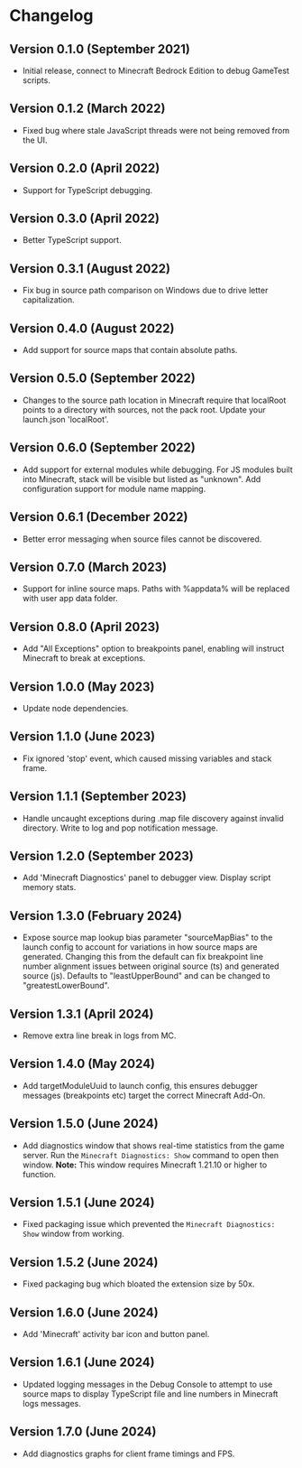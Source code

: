 # Changelog

## Version 0.1.0 (September 2021)

- Initial release, connect to Minecraft Bedrock Edition to debug GameTest scripts.

## Version 0.1.2 (March 2022)

- Fixed bug where stale JavaScript threads were not being removed from the UI.

## Version 0.2.0 (April 2022)

- Support for TypeScript debugging.

## Version 0.3.0 (April 2022)

- Better TypeScript support.

## Version 0.3.1 (August 2022)

- Fix bug in source path comparison on Windows due to drive letter capitalization.

## Version 0.4.0 (August 2022)

- Add support for source maps that contain absolute paths.

## Version 0.5.0 (September 2022)

- Changes to the source path location in Minecraft require that localRoot points to a directory with sources, not the pack root. Update your launch.json 'localRoot'.

## Version 0.6.0 (September 2022)

- Add support for external modules while debugging. For JS modules built into Minecraft, stack will be visible but listed as "unknown". Add configuration support for module name mapping.

## Version 0.6.1 (December 2022)

- Better error messaging when source files cannot be discovered.

## Version 0.7.0 (March 2023)

- Support for inline source maps. Paths with %appdata% will be replaced with user app data folder.

## Version 0.8.0 (April 2023)

- Add "All Exceptions" option to breakpoints panel, enabling will instruct Minecraft to break at exceptions.

## Version 1.0.0 (May 2023)

- Update node dependencies.

## Version 1.1.0 (June 2023)

- Fix ignored 'stop' event, which caused missing variables and stack frame.

## Version 1.1.1 (September 2023)

- Handle uncaught exceptions during .map file discovery against invalid directory. Write to log and pop notification message.

## Version 1.2.0 (September 2023)

- Add 'Minecraft Diagnostics' panel to debugger view. Display script memory stats.

## Version 1.3.0 (February 2024)

- Expose source map lookup bias parameter "sourceMapBias" to the launch config to account for variations in how source maps are generated. Changing this from the default can fix breakpoint line number alignment issues between original source (ts) and generated source (js). Defaults to "leastUpperBound" and can be changed to "greatestLowerBound".

## Version 1.3.1 (April 2024)

- Remove extra line break in logs from MC.

## Version 1.4.0 (May 2024)

- Add targetModuleUuid to launch config, this ensures debugger messages (breakpoints etc) target the correct Minecraft Add-On.

## Version 1.5.0 (June 2024)

- Add diagnostics window that shows real-time statistics from the game server.  Run the `Minecraft Diagnostics: Show` command to open then window.  **Note:** This window requires Minecraft 1.21.10 or higher to function. 

## Version 1.5.1 (June 2024)

- Fixed packaging issue which prevented the `Minecraft Diagnostics: Show` window from working.

## Version 1.5.2 (June 2024)

- Fixed packaging bug which bloated the extension size by 50x.

## Version 1.6.0 (June 2024)

- Add 'Minecraft' activity bar icon and button panel.

## Version 1.6.1 (June 2024)

- Updated logging messages in the Debug Console to attempt to use source maps to display TypeScript file and line numbers in Minecraft logs messages. 

## Version 1.7.0 (June 2024)

- Add diagnostics graphs for client frame timings and FPS.
